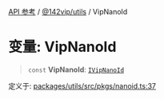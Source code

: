 [API 参考](../../../index.md) / [@142vip/utils](../index.md) / VipNanoId

# 变量: VipNanoId

> `const` **VipNanoId**: [`IVipNanoId`](../interfaces/IVipNanoId.md)

定义于: [packages/utils/src/pkgs/nanoid.ts:37](https://github.com/142vip/core-x/blob/366c03709f86a3eb43798cad6f972465bd93322a/packages/utils/src/pkgs/nanoid.ts#L37)
